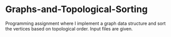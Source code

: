 # Graphs-and-Topological-Sorting
Programming assignment where I implement a graph data structure and sort the vertices based on topological order. Input files are given.
